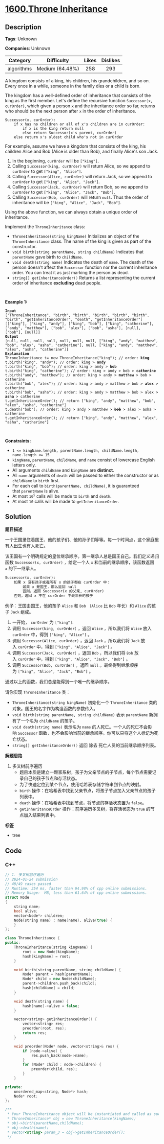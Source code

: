 # [1600.Throne Inheritance](https://leetcode.com/problems/throne-inheritance/description/)

## Description

**Tags**: Unknown

**Companies**: Unknown

|  Category  |   Difficulty    | Likes | Dislikes |
| :--------: | :-------------: | :---: | :------: |
| algorithms | Medium (64.48%) |  258  |   293    |

<p>A kingdom consists of a king, his children, his grandchildren, and so on. Every once in a while, someone in the family dies or a child is born.</p>
<p>The kingdom has a well-defined order of inheritance that consists of the king as the first member. Let&#39;s define the recursive function <code>Successor(x, curOrder)</code>, which given a person <code>x</code> and the inheritance order so far, returns who should be the next person after <code>x</code> in the order of inheritance.</p>
<pre><code>Successor(x, curOrder):
    if x has no children or all of x&#39;s children are in curOrder:
        if x is the king return null
        else return Successor(x&#39;s parent, curOrder)
    else return x&#39;s oldest child who&#39;s not in curOrder</code></pre>
<p>For example, assume we have a kingdom that consists of the king, his children Alice and Bob (Alice is older than Bob), and finally Alice&#39;s son Jack.</p>
<ol>
  <li>In the beginning, <code>curOrder</code> will be <code>[&quot;king&quot;]</code>.</li>
  <li>Calling <code>Successor(king, curOrder)</code> will return Alice, so we append to <code>curOrder</code> to get <code>[&quot;king&quot;, &quot;Alice&quot;]</code>.</li>
  <li>Calling <code>Successor(Alice, curOrder)</code> will return Jack, so we append to <code>curOrder</code> to get <code>[&quot;king&quot;, &quot;Alice&quot;, &quot;Jack&quot;]</code>.</li>
  <li>Calling <code>Successor(Jack, curOrder)</code> will return Bob, so we append to <code>curOrder</code> to get <code>[&quot;king&quot;, &quot;Alice&quot;, &quot;Jack&quot;, &quot;Bob&quot;]</code>.</li>
  <li>Calling <code>Successor(Bob, curOrder)</code> will return <code>null</code>. Thus the order of inheritance will be <code>[&quot;king&quot;, &quot;Alice&quot;, &quot;Jack&quot;, &quot;Bob&quot;]</code>.</li>
</ol>
<p>Using the above function, we can always obtain a unique order of inheritance.</p>
<p>Implement the <code>ThroneInheritance</code> class:</p>
<ul>
  <li><code>ThroneInheritance(string kingName)</code> Initializes an object of the <code>ThroneInheritance</code> class. The name of the king is given as part of the constructor.</li>
  <li><code>void birth(string parentName, string childName)</code> Indicates that <code>parentName</code> gave birth to <code>childName</code>.</li>
  <li><code>void death(string name)</code> Indicates the death of <code>name</code>. The death of the person doesn&#39;t affect the <code>Successor</code> function nor the current inheritance order. You can treat it as just marking the person as dead.</li>
  <li><code>string[] getInheritanceOrder()</code> Returns a list representing the current order of inheritance <strong>excluding</strong> dead people.</li>
</ul>
<p>&nbsp;</p>
<p><strong class="example">Example 1:</strong></p>
<pre><code><strong>Input</strong>
[&quot;ThroneInheritance&quot;, &quot;birth&quot;, &quot;birth&quot;, &quot;birth&quot;, &quot;birth&quot;, &quot;birth&quot;, &quot;birth&quot;, &quot;getInheritanceOrder&quot;, &quot;death&quot;, &quot;getInheritanceOrder&quot;]
[[&quot;king&quot;], [&quot;king&quot;, &quot;andy&quot;], [&quot;king&quot;, &quot;bob&quot;], [&quot;king&quot;, &quot;catherine&quot;], [&quot;andy&quot;, &quot;matthew&quot;], [&quot;bob&quot;, &quot;alex&quot;], [&quot;bob&quot;, &quot;asha&quot;], [null], [&quot;bob&quot;], [null]]
<strong>Output</strong>
[null, null, null, null, null, null, null, [&quot;king&quot;, &quot;andy&quot;, &quot;matthew&quot;, &quot;bob&quot;, &quot;alex&quot;, &quot;asha&quot;, &quot;catherine&quot;], null, [&quot;king&quot;, &quot;andy&quot;, &quot;matthew&quot;, &quot;alex&quot;, &quot;asha&quot;, &quot;catherine&quot;]]
<strong>Explanation</strong>
ThroneInheritance t= new ThroneInheritance(&quot;king&quot;); // order: <strong>king</strong>
t.birth(&quot;king&quot;, &quot;andy&quot;); // order: king &gt; <strong>andy</strong>
t.birth(&quot;king&quot;, &quot;bob&quot;); // order: king &gt; andy &gt; <strong>bob</strong>
t.birth(&quot;king&quot;, &quot;catherine&quot;); // order: king &gt; andy &gt; bob &gt; <strong>catherine</strong>
t.birth(&quot;andy&quot;, &quot;matthew&quot;); // order: king &gt; andy &gt; <strong>matthew</strong> &gt; bob &gt; catherine
t.birth(&quot;bob&quot;, &quot;alex&quot;); // order: king &gt; andy &gt; matthew &gt; bob &gt; <strong>alex</strong> &gt; catherine
t.birth(&quot;bob&quot;, &quot;asha&quot;); // order: king &gt; andy &gt; matthew &gt; bob &gt; alex &gt; <strong>asha</strong> &gt; catherine
t.getInheritanceOrder(); // return [&quot;king&quot;, &quot;andy&quot;, &quot;matthew&quot;, &quot;bob&quot;, &quot;alex&quot;, &quot;asha&quot;, &quot;catherine&quot;]
t.death(&quot;bob&quot;); // order: king &gt; andy &gt; matthew &gt; <strong><s>bob</s></strong> &gt; alex &gt; asha &gt; catherine
t.getInheritanceOrder(); // return [&quot;king&quot;, &quot;andy&quot;, &quot;matthew&quot;, &quot;alex&quot;, &quot;asha&quot;, &quot;catherine&quot;]</code></pre>
<p>&nbsp;</p>
<p><strong>Constraints:</strong></p>
<ul>
  <li><code>1 &lt;= kingName.length, parentName.length, childName.length, name.length &lt;= 15</code></li>
  <li><code>kingName</code>, <code>parentName</code>, <code>childName</code>, and <code>name</code> consist of lowercase English letters only.</li>
  <li>All arguments <code>childName</code> and <code>kingName</code> are <strong>distinct</strong>.</li>
  <li>All <code>name</code> arguments of <code>death</code> will be passed to either the constructor or as <code>childName</code> to <code>birth</code> first.</li>
  <li>For each call to&nbsp;<code>birth(parentName, childName)</code>, it is guaranteed that&nbsp;<code>parentName</code> is alive.</li>
  <li>At most <code>10<sup>5</sup></code> calls will be made to <code>birth</code> and <code>death</code>.</li>
  <li>At most <code>10</code> calls will be made to <code>getInheritanceOrder</code>.</li>
</ul>

## Solution

**题目描述**

一个王国里住着国王、他的孩子们、他的孙子们等等。每一个时间点，这个家庭里有人出生也有人死亡。

该王国有一个明确规定的皇位继承顺序，第一继承人总是国王自己。我们定义递归函数 `Successor(x, curOrder)` ，给定一个人 `x` 和当前的继承顺序，该函数返回 `x` 的下一继承人。

```txt
Successor(x, curOrder):
    如果 x 没有孩子或者所有 x 的孩子都在 curOrder 中：
        如果 x 是国王，那么返回 null
        否则，返回 Successor(x 的父亲, curOrder)
    否则，返回 x 不在 curOrder 中最年长的孩子
```

例子：王国由国王，他的孩子 `Alice` 和 `Bob` （`Alice` 比 `Bob` 年长）和 `Alice` 的孩子 `Jack` 组成。

1. 一开始， `curOrder` 为 `["king"]`.
2. 调用 `Successor(king, curOrder)` ，返回 `Alice` ，所以我们将 `Alice` 放入 `curOrder` 中，得到 `["king", "Alice"]` 。
3. 调用 `Successor(Alice, curOrder)` ，返回 `Jack` ，所以我们将 `Jack` 放入 `curOrder` 中，得到 `["king", "Alice", "Jack"]` 。
4. 调用 `Successor(Jack, curOrder)` ，返回 `Bob` ，所以我们将 `Bob` 放入 `curOrder` 中，得到 `["king", "Alice", "Jack", "Bob"]` 。
5. 调用 `Successor(Bob, curOrder)` ，返回 `null` 。最终得到继承顺序为 `["king", "Alice", "Jack", "Bob"]` 。

通过以上的函数，我们总是能得到一个唯一的继承顺序。

请你实现 `ThroneInheritance` 类：

- `ThroneInheritance(string kingName)` 初始化一个 `ThroneInheritance` 类的对象。国王的名字作为构造函数的参数传入。
- `void birth(string parentName, string childName)` 表示 `parentName` 新拥有了一个名为 `childName` 的孩子。
- `void death(string name)` 表示名为 `name` 的人死亡。一个人的死亡不会影响 `Successor` 函数，也不会影响当前的继承顺序。你可以只将这个人标记为死亡状态。
- `string[] getInheritanceOrder()` 返回 除去 死亡人员的当前继承顺序列表。

**解题思路**

1. 多叉树前序遍历
   - 题目本质是建立一颗家系树，孩子为父亲节点的子节点，每个节点需要记录自己的孩子节点和存活状态。
   - 为了快速定位到某个节点，使用哈希表存储字符串到节点的映射。
   - `birth` 操作：在哈希表中找到父亲节点，将孩子节点加入父亲节点的孩子列表中。
   - `death` 操作：在哈希表中找到节点，将节点的存活状态置为 `false`。
   - `getInheritanceOrder` 操作：前序遍历多叉树，将存活状态为 `true` 的节点加入结果列表中。

**标签**

- tree

<!-- code start -->
## Code

### C++

```cpp
// 1. 多叉树前序遍历
// 2024-01-24 submission
// 49/49 cases passed
// Runtime: 354 ms, faster than 94.98% of cpp online submissions.
// Memory Usage:  MB, less than 61.64% of cpp online submissions.
struct Node
{
    string name;
    bool alive;
    vector<Node*> children;
    Node(string name) : name(name), alive(true) {
    }
};

class ThroneInheritance {
public:
    ThroneInheritance(string kingName) {
        root = new Node(kingName);
        hash[kingName] = root;
    }

    void birth(string parentName, string childName) {
        Node* parent = hash[parentName];
        Node* child = new Node(childName);
        parent->children.push_back(child);
        hash[childName] = child;
    }

    void death(string name) {
        hash[name]->alive = false;
    }

    vector<string> getInheritanceOrder() {
        vector<string> res;
        preorder(root, res);
        return res;
    }

    void preorder(Node* node, vector<string>& res) {
        if (node->alive) {
            res.push_back(node->name);
        }
        for (Node* child : node->children) {
            preorder(child, res);
        }
    }

private:
    unordered_map<string, Node*> hash;
    Node* root;
};

/**
 * Your ThroneInheritance object will be instantiated and called as such:
 * ThroneInheritance* obj = new ThroneInheritance(kingName);
 * obj->birth(parentName,childName);
 * obj->death(name);
 * vector<string> param_3 = obj->getInheritanceOrder();
 */
```

<!-- code end -->
